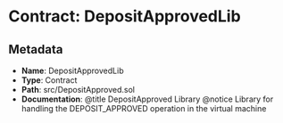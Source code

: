 # Contract: DepositApprovedLib

## Metadata

- **Name**: DepositApprovedLib
- **Type**: Contract
- **Path**: src/DepositApproved.sol
- **Documentation**: @title DepositApproved Library
   @notice Library for handling the DEPOSIT_APPROVED operation in the virtual machine
